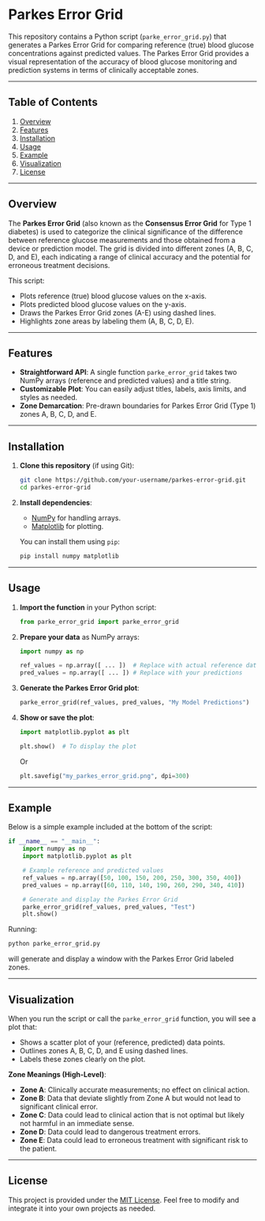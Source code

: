 # Parkes Error Grid

This repository contains a Python script (`parke_error_grid.py`) that generates a Parkes Error Grid for comparing reference (true) blood glucose concentrations against predicted values. The Parkes Error Grid provides a visual representation of the accuracy of blood glucose monitoring and prediction systems in terms of clinically acceptable zones.

---

## Table of Contents

1. [Overview](#overview)
2. [Features](#features)
3. [Installation](#installation)
4. [Usage](#usage)
5. [Example](#example)
6. [Visualization](#visualization)
7. [License](#license)

---

## Overview

The **Parkes Error Grid** (also known as the **Consensus Error Grid** for Type 1 diabetes) is used to categorize the clinical significance of the difference between reference glucose measurements and those obtained from a device or prediction model. The grid is divided into different zones (A, B, C, D, and E), each indicating a range of clinical accuracy and the potential for erroneous treatment decisions.

This script:
- Plots reference (true) blood glucose values on the x-axis.
- Plots predicted blood glucose values on the y-axis.
- Draws the Parkes Error Grid zones (A-E) using dashed lines.
- Highlights zone areas by labeling them (A, B, C, D, E).

---

## Features

- **Straightforward API**: A single function `parke_error_grid` takes two NumPy arrays (reference and predicted values) and a title string.
- **Customizable Plot**: You can easily adjust titles, labels, axis limits, and styles as needed.
- **Zone Demarcation**: Pre-drawn boundaries for Parkes Error Grid (Type 1) zones A, B, C, D, and E.

---

## Installation

1. **Clone this repository** (if using Git):
   ```bash
   git clone https://github.com/your-username/parkes-error-grid.git
   cd parkes-error-grid
   ```

2. **Install dependencies**:
   - [NumPy](https://numpy.org/) for handling arrays.
   - [Matplotlib](https://matplotlib.org/) for plotting.
   
   You can install them using `pip`:
   ```bash
   pip install numpy matplotlib
   ```

---

## Usage

1. **Import the function** in your Python script:
   ```python
   from parke_error_grid import parke_error_grid
   ```

2. **Prepare your data** as NumPy arrays:
   ```python
   import numpy as np

   ref_values = np.array([ ... ])  # Replace with actual reference data
   pred_values = np.array([ ... ]) # Replace with your predictions
   ```

3. **Generate the Parkes Error Grid plot**:
   ```python
   parke_error_grid(ref_values, pred_values, "My Model Predictions")
   ```

4. **Show or save the plot**:
   ```python
   import matplotlib.pyplot as plt

   plt.show()  # To display the plot
   ```
   Or
   ```python
   plt.savefig("my_parkes_error_grid.png", dpi=300)
   ```

---

## Example

Below is a simple example included at the bottom of the script:

```python
if __name__ == "__main__":
    import numpy as np
    import matplotlib.pyplot as plt

    # Example reference and predicted values
    ref_values = np.array([50, 100, 150, 200, 250, 300, 350, 400])
    pred_values = np.array([60, 110, 140, 190, 260, 290, 340, 410])

    # Generate and display the Parkes Error Grid
    parke_error_grid(ref_values, pred_values, "Test")
    plt.show()
```

Running:
```bash
python parke_error_grid.py
```
will generate and display a window with the Parkes Error Grid labeled zones.

---

## Visualization

When you run the script or call the `parke_error_grid` function, you will see a plot that:
- Shows a scatter plot of your (reference, predicted) data points.
- Outlines zones A, B, C, D, and E using dashed lines.
- Labels these zones clearly on the plot.

**Zone Meanings (High-Level)**:
- **Zone A**: Clinically accurate measurements; no effect on clinical action.
- **Zone B**: Data that deviate slightly from Zone A but would not lead to significant clinical error.
- **Zone C**: Data could lead to clinical action that is not optimal but likely not harmful in an immediate sense.
- **Zone D**: Data could lead to dangerous treatment errors.
- **Zone E**: Data could lead to erroneous treatment with significant risk to the patient.

---

## License

This project is provided under the [MIT License](https://opensource.org/licenses/MIT). Feel free to modify and integrate it into your own projects as needed.
